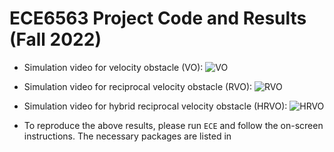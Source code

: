 # ECE6563 Project Code and Results (Fall 2022)
 - Simulation video for velocity obstacle (VO):
 ![VO](https://user-images.githubusercontent.com/103329531/206857905-3a6b6442-da06-4254-8b1d-a8de3f5e57ca.gif)

 - Simulation video for reciprocal velocity obstacle (RVO):
 ![RVO](https://user-images.githubusercontent.com/103329531/206857953-d627bf8d-51ef-437c-a1e0-7e551c51543d.gif)
 
 - Simulation video for hybrid reciprocal velocity obstacle (HRVO): 
 ![HRVO](https://user-images.githubusercontent.com/103329531/206858041-9f0598bd-eee4-4a97-90ef-94e8a6bf3929.gif)
 
 - To reproduce the above results, please run `ECE` and follow the on-screen instructions. The necessary packages are listed in 
